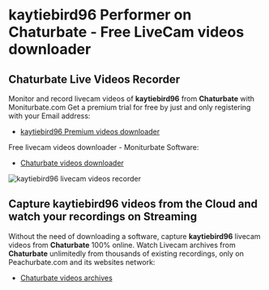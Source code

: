 # kaytiebird96 Performer on Chaturbate - Free LiveCam videos downloader

## Chaturbate Live Videos Recorder

Monitor and record livecam videos of **kaytiebird96** from **Chaturbate** with Moniturbate.com
Get a premium trial for free by just and only registering with your Email address:
* [kaytiebird96 Premium videos downloader](https://moniturbate.com/request-demo-licence-key.html)

Free livecam videos downloader - Moniturbate Software:
* [Chaturbate videos downloader](https://moniturbate.com/moniturbate-download-software.html)

![kaytiebird96 livecam videos recorder](https://peachurnet.com/templates/moniturbate-software.png)


## Capture kaytiebird96 videos from the Cloud and watch your recordings on Streaming

Without the need of downloading a software, capture **kaytiebird96** livecam videos from **Chaturbate** 100% online.
Watch Livecam archives from **Chaturbate** unlimitedly from thousands of existing recordings, only on Peachurbate.com and its websites network:
* [Chaturbate videos archives](https://peachurnet.com/)